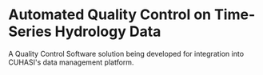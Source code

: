 # Automated Quality Control on Time-Series Hydrology Data 
A Quality Control Software solution being developed for integration into CUHASI's data management platform.
